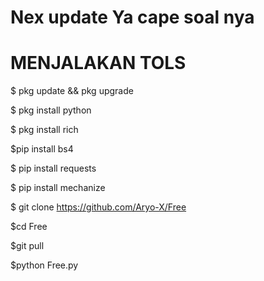 # Nex update Ya cape soal nya
# MENJALAKAN TOLS #

$ pkg update && pkg upgrade

$ pkg install python

$ pkg install rich

$pip install bs4

$ pip install requests

$ pip install mechanize

$ git clone https://github.com/Aryo-X/Free

$cd Free

$git pull

$python Free.py
